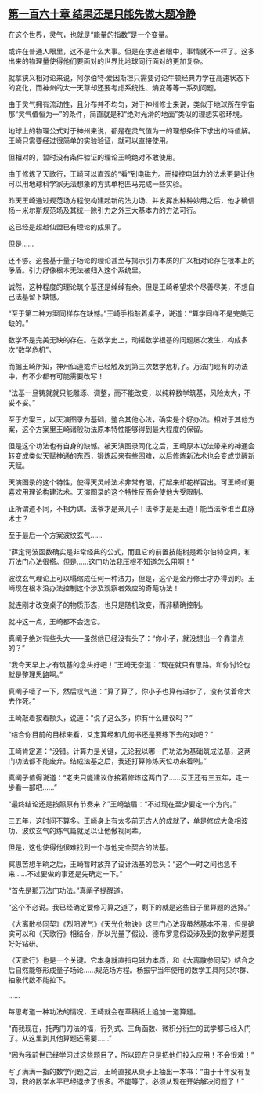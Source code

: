## [第一百六十章 结果还是只能先做大题冷静](https://www.xxbiquge.com/11_11207/5463585.html)


  在这个世界，灵气，也就是“能量的指数”是一个变量。

  或许在普通人眼里，这不是什么大事。但是在求道者眼中，事情就不一样了。这多出来的物理量使得他们要面对的世界比地球同行面对的更加复杂。

  就拿狭义相对论来说，阿尔伯特·爱因斯坦只需要讨论牛顿经典力学在高速状态下的变化，而神州的太一天尊却还要考虑系统性、熵变等等一系列问题。

  由于灵气拥有流动性，且分布并不均匀，对于神州修士来说，类似于地球所在宇宙那“灵气值恒为一”的条件，简直就是和“绝对光滑的地面”类似的理想实验环境。

  地球上的物理公式对于神州来说，都是在灵气值为一的理想条件下求出的特值解。王崎只需要经过很简单的实验验证，就可以直接使用。

  但相对的，暂时没有条件验证的理论王崎绝对不敢使用。

  由于修炼了天歌行，王崎可以直观的“看”到电磁力。而操控电磁力的法术更是让他可以用地球科学家无法想象的方式单枪匹马完成一些实验。

  昨天王崎通过规范场方程使构建起新的法力场、并发挥出种种妙用之后，他才确信杨－米尔斯规范场及其统一除引力之外三大基本力的方法可行。

  这已经是超越仙盟已有理论的成果了。

  但是……

  还不够。这套基于量子场论的理论甚至与揭示引力本质的广义相对论存在根本上的矛盾。引力好像根本无法被归入这个系统里。

  诚然，这种程度的理论筑个基还是绰绰有余。但是王崎希望求个尽善尽美，不想自己法基留下缺憾。

  “至于第二种方案同样存在缺憾。”王崎手指敲着桌子，说道：“算学同样不是完美无缺的。”

  数学不是完美无缺的存在。在数学史上，动摇数学根基的问题屡次发生，构成多次“数学危机”。

  而据王崎所知，神州仙道或许已经触及到第三次数学危机了。万法门现有的功法中，有不少都有可能需要改写！

  “法基一旦铸就就只能雕琢、调整，而不能改变，以纯粹数学筑基，风险太大，不妥不妥。”

  至于方案三，以天演图录为基础，整合其他心法，确实是个好办法。相对于其他方案，这个方案里王崎诸般功法原本特性能够得到最大程度的保留。

  但是这个功法也有自身的缺憾。被天演图录同化之后，王崎原本功法带来的神通会转变成类似天赋神通的东西，锻炼起来有些困难，以后修炼新法术也会变成觉醒新天赋。

  天演图录的这个特性，使得天灵岭法术非常有限，打起来却花样百出。可王崎却更喜欢用理论构建法术。天演图录的这个特性反而会使他大受限制。

  正所谓道不同，不相为谋。法爷才是亲儿子！法爷才是是王道！能当法爷谁当血脉术士？

  至于最后一个方案波纹玄气……

  “薛定谔波函数确实是非常经典的公式，而且它的前置技能树是希尔伯特空间，和万法门心法很搭。但是……这门功法我压根不知道怎么用啊！”

  波纹玄气理论上可以塌缩成任何一种法力，但是，这个是金丹修士才办得到的。王崎现在根本没办法控制这个涉及观察者效应的奇葩功法！

  就连刚才改变桌子的物质形态，也只是随机改变，而非精确控制。

  就冲这一点，王崎都不会选它。

  真阐子绝对有些头大——虽然他已经没有头了：“你小子，就没想出一个靠谱点的？”

  “我今天早上才有筑基的念头好吧！”王崎无奈道：“现在就只有思路。和你讨论也就是整理思路啊。”

  真阐子噎了一下，然后叹气道：“算了算了，你小子也算有进步了，没有仗着命大去作死。”

  王崎敲着按着额头，说道：“说了这么多，你有什么建议吗？”

  “结合你目前的目标来看，爻定算经和几何书还是要练下去的对吧？”

  王崎肯定道：“没错。计算力是关键，无论我以哪一门功法为基础筑成法基，这两门功法都不能废弃。结成法基之后，我还打算修炼天位功来着咧。”

  真阐子值得说道：“老夫只能建议你接着修炼这两门了……反正还有三五年，走一步看一部吧……”

  “最终结论还是按照原有节奏来？”王崎皱眉：“不过现在至少要定一个方向。”

  三五年，这时间不算多。王崎身上有太多前无古人的成就了，单是修成大象相波功、波纹玄气的练气篇就足以让他傲视同辈。

  但是，这也使得他很难找到一个与他完全契合的法基。

  冥思苦想半晌之后，王崎暂时放弃了设计法基的念头：“这个一时之间也急不来……不过要做的事还是先确定一下。”

  “首先是那万法门功法。”真阐子提醒道。

  “这个不必说。我已经确定要修习算之道了，剩下的就是这些日子里算题的选择。”

  《大离散参同契》《烈阳波气》《天光化物诀》这三门心法我虽然基本不用，但是确实可以和《天歌行》相结合，所以光量子假设、德布罗意假设涉及到的数学问题要好好钻研。

  《天歌行》也是一个关键。它本身就直指电磁力本质，和《大离散参同契》结合之后自然能够形成量子场论……规范场方程。杨振宁当年使用的数学工具阿贝尔群、抽象代数不能拉下。

  ……

  每思考道一种功法的情况，王崎就会在草稿纸上追加一道算题。

  “而我现在，托两门刀法的福，行列式、三角函数、微积分衍生的武学都已经入门了。从这里到其他算题还需要……”

  “因为我前世已经学习过这些题目了，所以现在只是把他们投入应用！不会很难！”

  写了满满一指的数学问题之后，王崎直接从桌子上抽出一本书：“由于十年没有复习，我的数学水平已经退步了很多。不能等了。必须从现在开始解决问题了！”
